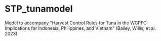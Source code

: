 # STP_tunamodel
Model to accompany "Harvest Control Rules for Tuna in the WCPFC: Implications for Indonesia, Philippines, and Vietnam" (Bailey, Willis, et al. 2023)
